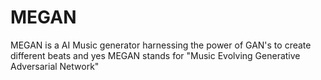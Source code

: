 # MEGAN
MEGAN is a AI Music generator harnessing the power of GAN's to create different beats
and yes MEGAN stands for "Music Evolving Generative Adversarial Network"
